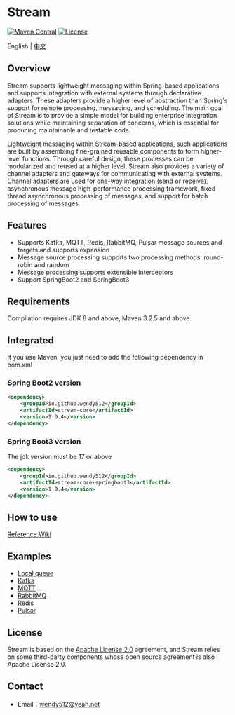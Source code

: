 # Stream

[![Maven Central](https://maven-badges.herokuapp.com/maven-central/io.github.wendy512/stream/badge.svg)](https://search.maven.org/search?q=g:io.github.wendy512%20AND%20stream)
[![License](https://img.shields.io/badge/license-Apache--2.0-green.svg)](https://www.apache.org/licenses/LICENSE-2.0.html)

English | [中文](README_zh_CN.md)

## Overview
Stream supports lightweight messaging within Spring-based applications and supports integration with external systems through declarative adapters. These adapters provide a higher level of abstraction than Spring's support for remote processing, messaging, and scheduling. The main goal of Stream is to provide a simple model for building enterprise integration solutions while maintaining separation of concerns, which is essential for producing maintainable and testable code.

Lightweight messaging within Stream-based applications, such applications are built by assembling fine-grained reusable components to form higher-level functions. Through careful design, these processes can be modularized and reused at a higher level. Stream also provides a variety of channel adapters and gateways for communicating with external systems. Channel adapters are used for one-way integration (send or receive), asynchronous message high-performance processing framework, fixed thread asynchronous processing of messages, and support for batch processing of messages.
## Features
- Supports Kafka, MQTT, Redis, RabbitMQ, Pulsar message sources and targets and supports expansion
- Message source processing supports two processing methods: round-robin and random
- Message processing supports extensible interceptors
- Support SpringBoot2 and SpringBoot3

## Requirements
Compilation requires JDK 8 and above, Maven 3.2.5 and above.

## Integrated
If you use Maven, you just need to add the following dependency in pom.xml

### Spring Boot2 version
```xml  
<dependency>
    <groupId>io.github.wendy512</groupId>
    <artifactId>stream-core</artifactId>
    <version>1.0.4</version>
</dependency>
``` 

### Spring Boot3 version
The jdk version must be 17 or above
```xml  
<dependency>
    <groupId>io.github.wendy512</groupId>
    <artifactId>stream-core-springboot3</artifactId>
    <version>1.0.4</version>
</dependency>
``` 

## How to use

[Reference Wiki](https://github.com/wendy512/stream/wiki)

## Examples
* [Local queue](https://github.com/wendy512/stream-samples/tree/master/local-sample)
* [Kafka](https://github.com/wendy512/stream-samples/tree/master/kafka-sample)
* [MQTT](https://github.com/wendy512/stream-samples/tree/master/mqtt-sample)
* [RabbitMQ](https://github.com/wendy512/stream-samples/tree/master/rabbitmq-sample)
* [Redis](https://github.com/wendy512/stream-samples/tree/master/redis-sample)
* [Pulsar](https://github.com/wendy512/stream-samples/tree/master/pulsar-sample)

## License
Stream is based on the [Apache License 2.0](./LICENSE) agreement, and Stream relies on some third-party components whose open source agreement is also Apache License 2.0.
## Contact

- Email：<wendy512@yeah.net>
